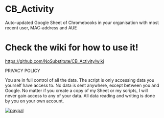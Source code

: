 # CB_Activity
Auto-updated Google Sheet of Chromebooks in your organisation with most recent user, MAC-address and AUE

# Check the wiki for how to use it!
https://github.com/NoSubstitute/CB_Activity/wiki


PRIVACY POLICY

You are in full control of all the data. The script is only accessing data you yourself have access to. No data is sent anywhere, except between you and Google. No matter if you create a copy of my Sheet or my scripts, I will never gain access to any of your data. All data reading and writing is done by you on your own account.

[![paypal](https://www.paypalobjects.com/en_US/i/btn/btn_donateCC_LG.gif)](https://www.paypal.me/NoSubstitute)
